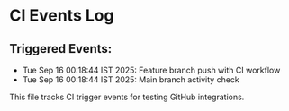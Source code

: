 # CI Events Log

## Triggered Events:
- Tue Sep 16 00:18:44 IST 2025: Feature branch push with CI workflow
- Tue Sep 16 00:18:44 IST 2025: Main branch activity check

This file tracks CI trigger events for testing GitHub integrations.
